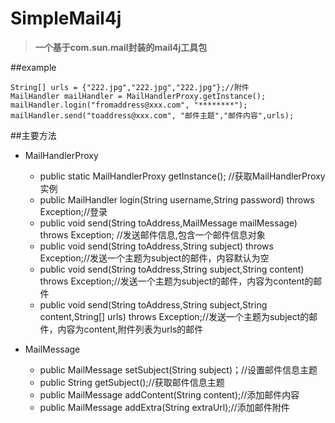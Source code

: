 # SimpleMail4j
> **一个基于com.sun.mail封装的mail4j工具包**

##example
```
String[] urls = {"222.jpg","222.jpg","222.jpg"};//附件
MailHandler mailHandler = MailHandlerProxy.getInstance();
mailHandler.login("fromaddress@xxx.com", "********");
mailHandler.send("toaddress@xxx.com", "邮件主题","邮件内容",urls);
```

##主要方法
* MailHandlerProxy
	* public static MailHandlerProxy getInstance(); //获取MailHandlerProxy实例
	* public MailHandler login(String username,String password) throws Exception;//登录
	* public void send(String toAddress,MailMessage mailMessage) throws Exception; //发送邮件信息,包含一个邮件信息对象
	* public void send(String toAddress,String subject) throws Exception;//发送一个主题为subject的邮件，内容默认为空
	* public void send(String toAddress,String subject,String content) throws Exception;//发送一个主题为subject的邮件，内容为content的邮件
	* public void send(String toAddress,String subject,String content,String[] urls) throws Exception;//发送一个主题为subject的邮件，内容为content,附件列表为urls的邮件

* MailMessage
	* public MailMessage setSubject(String subject)；//设置邮件信息主题
	* public String getSubject();//获取邮件信息主题
	* public MailMessage addContent(String content);//添加邮件内容
	* public MailMessage addExtra(String extraUrl);//添加邮件附件
